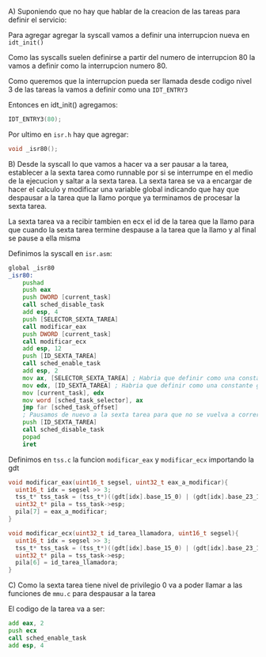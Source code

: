 A) Suponiendo que no hay que hablar de la creacion de las tareas para definir el servicio:

Para agregar agregar la syscall vamos a definir una interrupcion nueva en `idt_init()`

Como las syscalls suelen definirse a partir del numero de interrupcion 80 la vamos a definir como la interrupcion numero 80.

Como queremos que la interrupcion pueda ser llamada desde codigo nivel 3 de las tareas la vamos a definir como una `IDT_ENTRY3`

Entonces en idt_init() agregamos:

```c
IDT_ENTRY3(80);
```

Por ultimo en `isr.h` hay que agregar: 

```h
void _isr80();
```

B) Desde la syscall lo que vamos a hacer va a ser pausar a la tarea, establecer a la sexta tarea como runnable por si se interrumpe en el medio de la ejecucion y saltar a la sexta tarea. La sexta tarea se va a encargar de hacer el calculo y modificar una variable global indicando que hay que despausar a la tarea que la llamo porque ya terminamos de procesar la sexta tarea. 


La sexta tarea va a recibir tambien en ecx el id de la tarea que la llamo para que cuando la sexta tarea termine despause a la tarea que la llamo y al final se pause a ella misma

Definimos la syscall en `isr.asm`:

```asm
global _isr80
_isr80:
    pushad
    push eax
    push DWORD [current_task]
    call sched_disable_task
    add esp, 4
    push [SELECTOR_SEXTA_TAREA]
    call modificar_eax
    push DWORD [current_task]
    call modificar_ecx
    add esp, 12
    push [ID_SEXTA_TAREA]
    call sched_enable_task
    add esp, 2
    mov ax, [SELECTOR_SEXTA_TAREA] ; Habria que definir como una constante global este selector
    mov edx, [ID_SEXTA_TAREA] ; Habria que definir como una constante global este id
    mov [current_task], edx
    mov word [sched_task_selector], ax
    jmp far [sched_task_offset] 
    ; Pausamos de nuevo a la sexta tarea para que no se vuelva a correr
    push [ID_SEXTA_TAREA]
    call sched_disable_task
    popad
    iret
```

Definimos en `tss.c` la funcion `modificar_eax` y `modificar_ecx` importando la gdt

```c
void modificar_eax(uint16_t segsel, uint32_t eax_a_modificar){
  uint16_t idx = segsel >> 3;
  tss_t* tss_task = (tss_t*)((gdt[idx].base_15_0) | (gdt[idx].base_23_16 << 16) | (gdt[idx].base_31_24 << 24));
  uint32_t* pila = tss_task->esp;
  pila[7] = eax_a_modificar; 
}

void modificar_ecx(uint32_t id_tarea_llamadora, uint16_t segsel){
  uint16_t idx = segsel >> 3;
  tss_t* tss_task = (tss_t*)((gdt[idx].base_15_0) | (gdt[idx].base_23_16 << 16) | (gdt[idx].base_31_24 << 24));
  uint32_t* pila = tss_task->esp;
  pila[6] = id_tarea_llamadora; 
}
```
C) Como la sexta tarea tiene nivel de privilegio 0 va a poder llamar a las funciones de `mmu.c` para despausar a la tarea

El codigo de la tarea va a ser: 

```asm
add eax, 2
push ecx 
call sched_enable_task
add esp, 4
```
